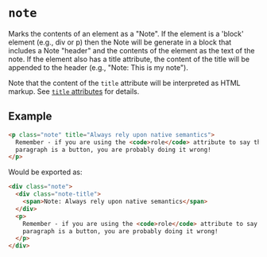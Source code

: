 # `note`

Marks the contents of an element as a "Note". If the element is a 'block' element (e.g., div or p) then the Note will be generate in a block that includes a Note "header" and the contents of the element as the text of the note. If the element also has a title attribute, the content of the title will be appended to the header (e.g., "Note: This is my note").

Note that the content of the `title` attribute will be interpreted as HTML markup. See [`title` attributes](title-attributes) for details.

## Example

```html
<p class="note" title="Always rely upon native semantics">
  Remember - if you are using the <code>role</code> attribute to say that a
  paragraph is a button, you are probably doing it wrong!
</p>
```

Would be exported as:

<samp>

```html
<div class="note">
  <div class="note-title">
    <span>Note: Always rely upon native semantics</span>
  </div>
  <p>
    Remember - if you are using the <code>role</code> attribute to say that a
    paragraph is a button, you are probably doing it wrong!
  </p>
</div>
```

</samp>
